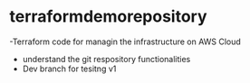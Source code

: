 # terraformdemorepository
-Terraform code for managin the infrastructure on AWS Cloud
- understand the git respository functionalities
- Dev branch for tesitng v1

